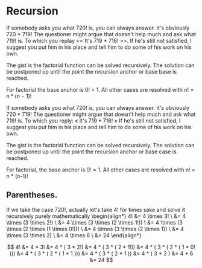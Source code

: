 # Recursion
If somebody asks you what 720! is, you can always answer. It's obviously
720 * 719! The questioner might argue that doesn't help much and ask what 719! is.
To which you replay << It's 719 * 718! >>. If he's still not satisfied, I suggest
you put him in his place and tell him to do some of his work on his own.

The gist is the factorial function can be solved recursively. The solution can be
postponed up until the point the recursion anchor or base base is reached.

For factorial the base anchor is 0! = 1.
All other cases are resolved with $n! = n * (n-1)!$

If somebody asks you what 720! is, you can always answer. It's obviously 
$720 * 719!$ The questioner might argue that doesn't help much and ask what 719! is.
To which you reply: « It's $719 * 718!$ » If he's still not satisfied, I suggest 
you put him in his place and tell him to do some of his work on his own.

The gist is the factorial function can be solved recursively. The solution can be 
postponed up until the point the recursion anchor or base case is reached.

For factorial, the base anchor is 0! = 1.
All other cases are resolved with n! = n * (n-1)!

## Parentheses.
If we take the case 720!, actually let's take 4! for times sake and solve it recursively
purely mathematically
\begin{align*}
4! &= 4 \times 3! \\
   &= 4 \times (3 \times 2!) \\
   &= 4 \times (3 \times (2 \times 1!)) \\
   &= 4 \times (3 \times (2 \times (1 \times 0!))) \\
   &= 4 \times (3 \times (2 \times 1)) \\
   &= 4 \times (3 \times 2) \\
   &= 4 \times 6 \\
   &= 24
\end{align*}

$$
4! &= 4 * 3!
   &= 4 * ( 3 * 2!)
   &= 4 * ( 3 * ( 2 * 1!))
   &= 4 * ( 3 * ( 2 * ( 1 * 0! )))
   &= 4 * ( 3 * ( 2 * ( 1 * 1 )))
   &= 4 * ( 3 * ( 2 *  1 ))
   &= 4 * ( 3 *  2 )
   &= 4 * 6
   &= 24
$$
